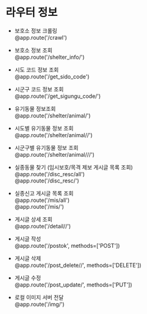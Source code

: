 # 라우터 정보


- 보호소 정보 크롤링  
	@app.route('/crawl')

- 보호소 정보 조회  
	@app.route('/shelter_info/<pageNo>')
  
  

- 시도 코드 정보 조회  
	@app.route('/get_sido_code')

- 시군구 코드 정보 조회  
	@app.route('/get_sigungu_code/<sido>')

  
  
- 유기동물 정보조회  
	@app.route('/shelter/animal/<pageNo>')

- 시도별 유기동물 정보 조회  
	@app.route('/shelter/animal/<sido>/<pageNo>')

- 시군구별 유기동물 정보 조회  
	@app.route('/shelter/animal/<sido>/<sigungu>/<pageNo>')

  
  
- 실종동물 찾기 (임시보호/목격 제보 게시글 목록 조회)  
	@app.route('/disc_resc/all')  
	@app.route('/disc_resc/<pageNo>')

- 실종신고 게시글 목록 조회  
	@app.route('/mis/all')  
	@app.route('/mis/<pageNo>')

- 게시글 상세 조회  
	@app.route('/detail/<postType>/<postID>')
  
  

- 게시글 작성  
	@app.route('/postok', methods=['POST'])

- 게시글 삭제  
	@app.route('/post_delete/<postType>/<postID>', methods=['DELETE'])

- 게시글 수정  
	@app.route('/post_update/<postID>', methods=['PUT'])

  
  
- 로컬 이미지 서버 전달  
	@app.route('/img/<imgName>')
